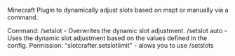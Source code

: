 
Minecraft Plugin to dynamically adjust slots based on mspt or manually via a command.

Command: 
/setslot - Overwrites the dynamic slot adjustment.
/setslot auto - Uses the dynamic slot adjustment based on the values defined in the config. 
Permission: "slotcrafter.setslotlimit" - alows you to use /setslots
